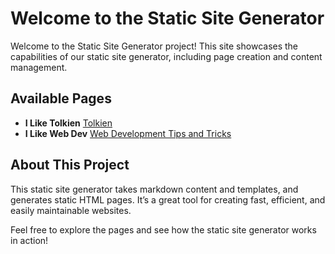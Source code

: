 # Welcome to the Static Site Generator

Welcome to the Static Site Generator project! This site showcases the capabilities of our static site generator, including page creation and content management.

## Available Pages

- **I Like Tolkien** [Tolkien](/tolkien)
- **I Like Web Dev** [Web Development Tips and Tricks](/web-dev)

## About This Project

This static site generator takes markdown content and templates, and generates static HTML pages. It’s a great tool for creating fast, efficient, and easily maintainable websites.

Feel free to explore the pages and see how the static site generator works in action!
